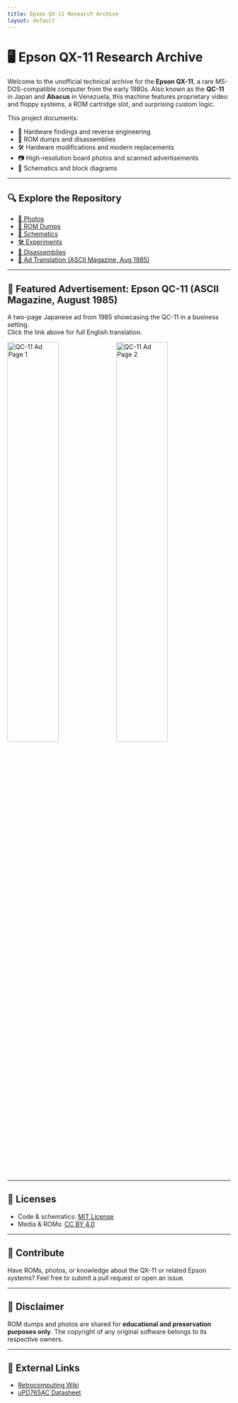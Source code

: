 ```yaml
---
title: Epson QX-11 Research Archive
layout: default
---
```


# 🖥️ Epson QX-11 Research Archive

Welcome to the unofficial technical archive for the **Epson QX-11**, a rare MS-DOS-compatible computer from the early 1980s. Also known as the **QC-11** in Japan and **Abacus** in Venezuela, this machine features proprietary video and floppy systems, a ROM cartridge slot, and surprising custom logic.

This project documents:
- 🧠 Hardware findings and reverse engineering
- 💾 ROM dumps and disassemblies
- 🛠️ Hardware modifications and modern replacements
- 📷 High-resolution board photos and scanned advertisements
- 📘 Schematics and block diagrams

---

## 🔍 Explore the Repository

- [📸 Photos](/photos/)
- [💾 ROM Dumps](/roms/)
- [📐 Schematics](/schematics/)
- [🛠️ Experiments](/experiments/)
- [📖 Disassemblies](/disassembly/)
- [📰 Ad Translation (ASCII Magazine, Aug 1985)](qc11_advertisement_translation.html)

---

## 📰 Featured Advertisement: Epson QC-11 (ASCII Magazine, August 1985)

A two-page Japanese ad from 1985 showcasing the QC-11 in a business setting.  
Click the link above for full English translation.

<img src="../magazine-scans/ascii_aug1985/qc11_advertisement_page1.jpg" alt="QC-11 Ad Page 1" width="48%">
<img src="../magazine-scans/ascii_aug1985/qc11_advertisement_page2.jpg" alt="QC-11 Ad Page 2" width="48%">

---

## 📄 Licenses

- Code & schematics: [MIT License](LICENSE)
- Media & ROMs: [CC BY 4.0](LICENSE-CC-BY.txt)

---

## 🤝 Contribute

Have ROMs, photos, or knowledge about the QX-11 or related Epson systems? Feel free to submit a pull request or open an issue.

---

## 💾 Disclaimer

ROM dumps and photos are shared for **educational and preservation purposes only**. The copyright of any original software belongs to its respective owners.

---

## 🔗 External Links

- [Retrocomputing Wiki](https://wiki.retrocomputing.net/)
- [uPD765AC Datasheet](https://archive.org/details/nec-upd765-datasheet)
